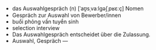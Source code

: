 - das Auswahlgespräch (n)	[ˈaʊ̯sˌvaːlɡəʃˌpʁɛːç]	Nomen
- Gespräch zur Auswahl von Bewerber/innen
- buổi phỏng vấn tuyển sinh
- selection interview
- Das Auswahlgespräch entscheidet über die Zulassung.
- Auswahl, Gespräch	—